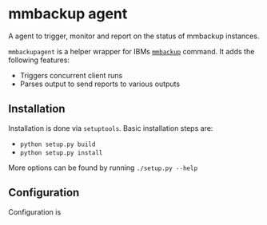 mmbackup agent
==============

A agent to trigger, monitor and report on the status of mmbackup instances.

`mmbackupagent` is a helper wrapper for IBMs [`mmbackup`](http://www-01.ibm.com/support/knowledgecenter/SSFKCN_3.5.0/com.ibm.cluster.gpfs.v3r5.gpfs100.doc/bl1adm_mmbackup.htm) command. It adds the following features:

 * Triggers concurrent client runs
 * Parses output to send reports to various outputs

Installation
------------

Installation is done via `setuptools`. Basic installation steps are:

 * `python setup.py build`
 * `python setup.py install`

More options can be found by running `./setup.py --help`

Configuration
-------------

Configuration is

